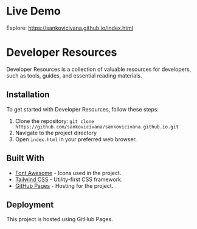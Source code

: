 # Live Demo

Explore: https://sankovicivana.github.io/index.html

# Developer Resources

Developer Resources is a collection of valuable resources for developers, such as tools, guides, and essential reading materials.

## Installation

To get started with Developer Resources, follow these steps:

1. Clone the repository: `git clone https://github.com/sankovicivana/sankovicivana.github.io.git`
2. Navigate to the project directory
3. Open `index.html` in your preferred web browser.

## Built With

- [Font Awesome](https://fontawesome.com/) - Icons used in the project.
- [Tailwind CSS](https://tailwindcss.com/) - Utility-first CSS framework.
- [GitHub Pages](https://pages.github.com/) - Hosting for the project.

## Deployment

This project is hosted using GitHub Pages.
